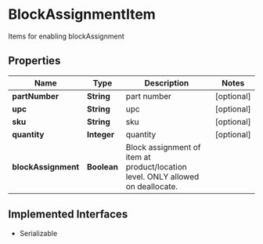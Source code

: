 

# BlockAssignmentItem

Items for enabling blockAssignment

## Properties

| Name | Type | Description | Notes |
|------------ | ------------- | ------------- | -------------|
|**partNumber** | **String** | part number |  [optional] |
|**upc** | **String** | upc |  [optional] |
|**sku** | **String** | sku |  [optional] |
|**quantity** | **Integer** | quantity |  [optional] |
|**blockAssignment** | **Boolean** | Block assignment of item at product/location level. ONLY allowed on deallocate. |  |


## Implemented Interfaces

* Serializable


